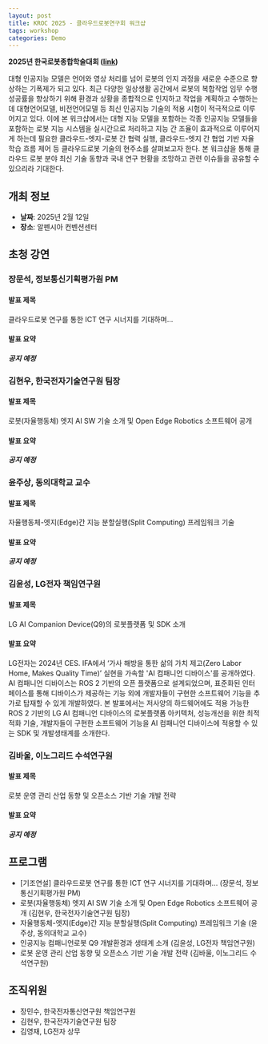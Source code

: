```yaml
---
layout: post
title: KROC 2025 - 클라우드로봇연구회 워크샵
tags: workshop
categories: Demo
---
```


**2025년 한국로봇종합학술대회 ([link](https://kros.org/Conference/ConferenceView.asp?AC=0&CODE=CC20240802&CpPage=#CONF))**

대형 인공지능 모델은 언어와 영상 처리를 넘어 로봇의 인지 과정을 새로운 수준으로 향상하는 기폭제가 되고 있다. 최근 다양한 일상생활 공간에서 로봇의 복합작업 임무 수행 성공률을 향상하기 위해 환경과 상황을 종합적으로 인지하고 작업을 계획하고 수행하는데 대형언어모델, 비전언어모델 등 최신 인공지능 기술의 적용 시험이 적극적으로 이루어지고 있다. 이에 본 워크샵에서는 대형 지능 모델을 포함하는 각종 인공지능 모델들을 포함하는 로봇 지능 시스템을 실시간으로 처리하고 지능 간 조율이 효과적으로 이루어지게 하는데 필요한 클라우드-엣지-로봇 간 협력 실행, 클라우드-엣지 간 협업 기반 자율 학습 흐름 제어 등 클라우드로봇 기술의 현주소를 살펴보고자 한다. 
본 워크샵을 통해 클라우드 로봇 분야 최신 기술 동향과 국내 연구 현황을 조망하고 관련 이슈들을 공유할 수 있으리라 기대한다.

## 개최 정보
* **날짜**: 2025년 2월 12일
* **장소**: 알펜시아 컨벤션센터

## 초청 강연

### 장문석, 정보통신기획평가원 PM
#### 발표 제목
클라우드로봇 연구를 통한 ICT 연구 시너지를 기대하며...
#### 발표 요약
***공지 예정***

### 김현우, 한국전자기술연구원 팀장
#### 발표 제목
로봇(자율행동체) 엣지 AI SW 기술 소개 및 Open Edge Robotics 소프트웨어 공개
#### 발표 요약
***공지 예정***

### 윤주상, 동의대학교 교수
#### 발표 제목
자율행동체-엣지(Edge)간 지능 분할실행(Split Computing) 프레임워크 기술
#### 발표 요약
***공지 예정***

### 김윤성, LG전자 책임연구원
#### 발표 제목
LG AI Companion Device(Q9)의 로봇플랫폼 및 SDK 소개
#### 발표 요약
LG전자는 2024년 CES. IFA에서 ‘가사 해방을 통한 삶의 가치 제고(Zero Labor Home, Makes Quality Time)’ 실현을 가속할  'AI 컴패니언 디바이스'를 공개하였다. AI 컴패니언 디바이스는 ROS 2 기반의 오픈 플랫폼으로 설계되었으며, 표준화된 인터페이스를 통해 디바이스가 제공하는 기능 외에 개발자들이 구현한 소프트웨어 기능을 추가로 탑재할 수 있게 개발하였다. 본 발표에서는 저사양의 하드웨어에도 적용 가능한 ROS 2 기반의 LG AI 컴패니언 디바이스의 로봇플랫폼 아키텍처, 성능개선을 위한 최적적화 기술, 개발자들이 구현한 소프트웨어 기능을 AI 컴패니언 디바이스에 적용할 수 있는 SDK 및 개발생태계를 소개한다.  

### 김바울, 이노그리드 수석연구원
#### 발표 제목
로봇 운영 관리 산업 동향 및 오픈소스 기반 기술 개발 전략
#### 발표 요약
***공지 예정***

## 프로그램
* [기조연설] 클라우드로봇 연구를 통한 ICT 연구 시너지를 기대하며... (장문석, 정보통신기획평가원 PM)
* 로봇(자율행동체) 엣지 AI SW 기술 소개 및 Open Edge Robotics 소프트웨어 공개 (김현우, 한국전자기술연구원 팀장)
* 자율행동체-엣지(Edge)간 지능 분할실행(Split Computing) 프레임워크 기술 (윤주상, 동의대학교 교수)
* 인공지능 컴패니언로봇 Q9 개발환경과 생태계 소개 (김윤성, LG전자 책임연구원)
* 로봇 운영 관리 산업 동향 및 오픈소스 기반 기술 개발 전략 (김바울, 이노그리드 수석연구원)

## 조직위원
* 장민수, 한국전자통신연구원 책임연구원
* 김현우, 한국전자기술연구원 팀장
* 김영재, LG전자 상무